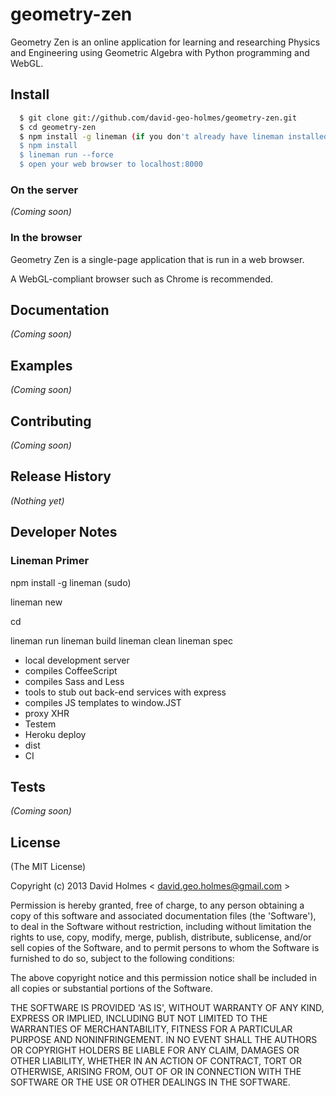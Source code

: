 # geometry-zen

Geometry Zen is an online application for learning and researching Physics and Engineering using Geometric Algebra with Python programming and WebGL.

## Install

```sh
  $ git clone git://github.com/david-geo-holmes/geometry-zen.git
  $ cd geometry-zen
  $ npm install -g lineman (if you don't already have lineman installed)
  $ npm install
  $ lineman run --force
  $ open your web browser to localhost:8000
```
### On the server
_(Coming soon)_

### In the browser
Geometry Zen is a single-page application that is run in a web browser.

A WebGL-compliant browser such as Chrome is recommended.

## Documentation
_(Coming soon)_

## Examples
_(Coming soon)_

## Contributing
_(Coming soon)_

## Release History
_(Nothing yet)_

## Developer Notes

### Lineman Primer

npm install -g lineman (sudo)

lineman new <project name>

cd <project name>

lineman run
lineman build
lineman clean
lineman spec

* local development server
* compiles CoffeeScript
* compiles Sass and Less
* tools to stub out back-end services with express
* compiles JS templates to window.JST
* proxy XHR
* Testem
* Heroku deploy
* dist
* CI

## Tests
_(Coming soon)_

## License
(The MIT License)

Copyright (c) 2013 David Holmes < [david.geo.holmes@gmail.com](mailto:david.geo.holmes@gmail.com) >

Permission is hereby granted, free of charge, to any person obtaining a copy of this software and associated documentation files (the 'Software'), to deal in the Software without restriction, including without limitation the rights to use, copy, modify, merge, publish, distribute, sublicense, and/or sell copies of the Software, and to permit persons to whom the Software is furnished to do so, subject to the following conditions:

The above copyright notice and this permission notice shall be included in all copies or substantial portions of the Software.

THE SOFTWARE IS PROVIDED 'AS IS', WITHOUT WARRANTY OF ANY KIND, EXPRESS OR IMPLIED, INCLUDING BUT NOT LIMITED TO THE WARRANTIES OF MERCHANTABILITY, FITNESS FOR A PARTICULAR PURPOSE AND NONINFRINGEMENT. IN NO EVENT SHALL THE AUTHORS OR COPYRIGHT HOLDERS BE LIABLE FOR ANY CLAIM, DAMAGES OR OTHER LIABILITY, WHETHER IN AN ACTION OF CONTRACT, TORT OR OTHERWISE, ARISING FROM, OUT OF OR IN CONNECTION WITH THE SOFTWARE OR THE USE OR OTHER DEALINGS IN THE SOFTWARE.